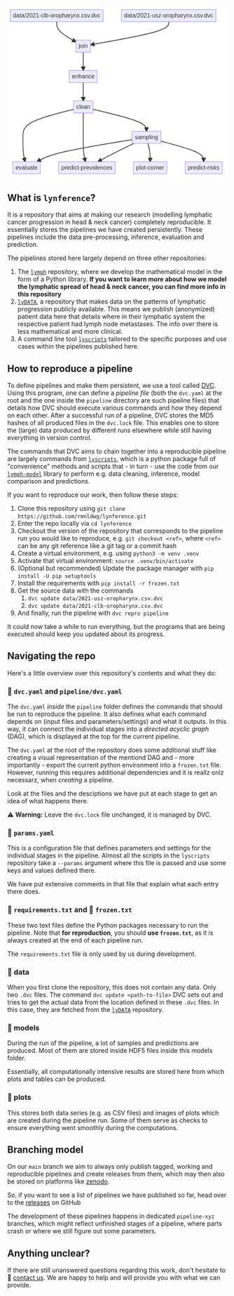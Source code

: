 
![pipeline](./dag.png)

## What is **`lynference`**?

It is a repository that aims at making our research (modelling lymphatic cancer progression in head & neck cancer) completely reproducible. It essentially stores the pipelines we have created persistently. These pipelines include the data pre-processing, inference, evaluation and prediction.

The pipelines stored here largely depend on three other repositories:

1. The [`lymph`] repository, where we develop the mathematical model in the form of a Python library. **If you want to learn more about how we model the lymphatic spread of head & neck cancer, you can find more info in this repository**
2. [`lyDATA`], a repository that makes data on the patterns of lymphatic progression publicly available. This means we publish (anonymized) patient data here that details where in their lymphatic system the respective patient had lymph node metastases. The info over there is less mathematical and more clinical.
3. A command line tool [`lyscripts`] tailored to the specific purposes and use cases within the pipelines published here.

## How to reproduce a pipeline

To define pipelines and make them persistent, we use a tool called [DVC]. Using this program, one can define a *pipeline file* (both the `dvc.yaml` at the root and the one inside the `pipeline` directory are such pipeline files) that details how DVC should execute various commands and how they depend on each other. After a successful run of a pipeline, DVC stores the MD5 hashes of all produced files in the `dvc.lock` file. This enables one to store the (large) data produced by different runs elsewhere while still having everything in version control.

The commands that DVC aims to chain together into a reproducible pipeline are largely commands from [`lyscripts`], which is a python package full of "convenience" methods and scripts that - in turn - use the code from our [`lymph-model`] library to perform e.g. data cleaning, inference, model comparison and predictions.

If you want to reproduce our work, then follow these steps:

1. Clone this repository using `git clone https://github.com/rmnldwg/lynference.git`
2. Enter the repo locally via `cd lynference`
3. Checkout the version of the repository that corresponds to the pipeline run you would like to reproduce, e.g. `git checkout <ref>`, where `<ref>` can be any git reference like a git tag or a commit hash
4. Create a virtual environment, e.g. using `python3 -m venv .venv`
5. Activate that virtual environment: `source .venv/bin/activate`
6. (Optional but recommended) Update the package manager with `pip install -U pip setuptools`
7. Install the requirements with `pip install -r frozen.txt`
8. Get the source data with the commands
   1. `dvc update data/2021-usz-oropharynx.csv.dvc`
   2. `dvc update data/2021-clb-oropharynx.csv.dvc`
9.  And finally, run the pipeline with `dvc repro pipeline`

It could now take a while to run everything, but the programs that are being executed should keep you updated about its progress.

## Navigating the repo

Here's a little overview over this repository's contents and what they do:

### 📄 `dvc.yaml` and `pipeline/dvc.yaml`

The `dvc.yaml` _inside_ the `pipeline` folder defines the commands that should be run to reproduce the pipeline. It also defines what each command depends on (input files and parameters/settings) and what it outputs. In this way, it can connect the individual stages into a _directed acyclic graph_ (DAG), which is displayed at the top for the current pipeline.

The `dvc.yaml` at the root of the repository does some additional stuff like creating a visual representation of the mentiond DAG and - more importantly - export the current python environment into a `frozen.txt` file. However, running this requires additional dependencies and it is reallz onlz necessarz, when _creating_ a pipeline.

Look at the files and the desciptions we have put at each stage to get an idea of what happens there.

⚠️ **Warning:** Leave the `dvc.lock` file unchanged, it is managed by DVC.

### 📄 `params.yaml`

This is a configuration file that defines parameters and settings for the individual stages in the pipeline. Almost all the scripts in the `lyscripts` repository take a `--params` argument where this file is passed and use some keys and values defined there.

We have put extensive comments in that file that explain what each entry there does.

### 📄 `requirements.txt` and 📄 `frozen.txt`

These two text files define the Python packages necessary to run the pipeline. Note that **for reproduction**, you should **use `frozen.txt`**, as it is always created at the end of each pipeline run.

The `requirements.txt` file is only used by us during development.

### 📁 data

When you first clone the repository, this does not contain any data. Only two `.dvc` files. The command `dvc update <path-to-file>` DVC sets out and tries to get the actual data from the location defined in these `.dvc` files. In this case, they are fetched from the [`lyDATA`] repository.

### 📁 models

During the run of the pipeline, a lot of samples and predictions are produced. Most of them are stored inside HDF5 files inside this models folder.

Essentially, all computationally intensive results are stored here from which plots and tables can be produced.

### 📁 plots

This stores both data series (e.g. as CSV files) and images of plots which are created during the pipeline run. Some of them serve as checks to ensure everything went smoothly during the computations.

## Branching model

On our `main` branch we aim to always only publish tagged, working and reproducible pipelines and create releases from them, which may then also be stored on platforms like [zenodo].

So, if you want to see a list of pipelines we have published so far, head over to the [releases] on GitHub

The development of these pipelines happens in dedicated `pipeline-xyz` branches, which might reflect unfinished stages of a pipeline, where parts crash or where we still figure out some parameters.


## Anything unclear?

If there are still unanswered questions regarding this work, don't hesitate to 📧 [contact us](mailto:roman.ludwig@usz.ch). We are happy to help and will provide you with what we can provide.


[`lyDATA`]: https://github.com/rmnldwg/lydata
[`lyscripts`]: https://github.com/rmnldwg/lyscripts
[`lymph-model`]: https://github.com/rmnldwg/lymph
[`lymph`]: https://github.com/rmnldwg/lymph
[DVC]: https://dvc.org
[zenodo]: https://zenodo.org
[releases]: https://github.com/rmnldwg/lynference/releases
